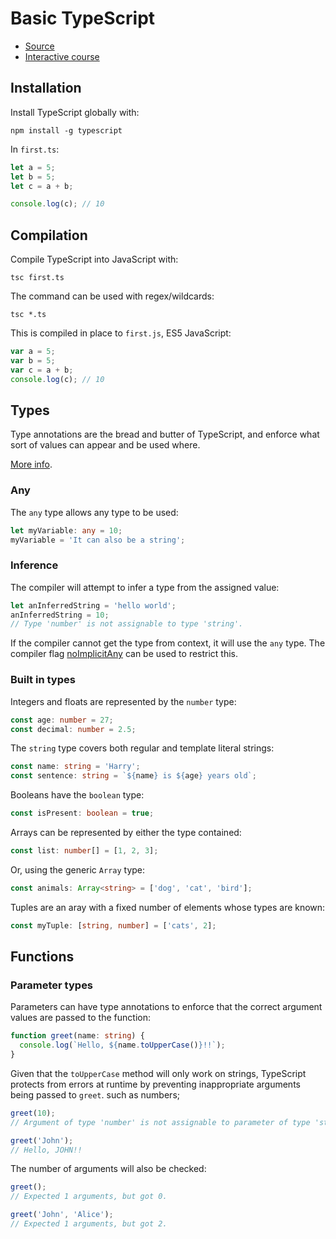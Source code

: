# Basic TypeScript

- [Source](https://www.freecodecamp.org/news/learn-typescript-in-5-minutes-13eda868daeb/)
- [Interactive course](https://scrimba.com/learn/intrototypescript)

## Installation

Install TypeScript globally with: 

```shell
npm install -g typescript
```

In `first.ts`:

```ts
let a = 5;  
let b = 5;  
let c = a + b;

console.log(c); // 10
```

## Compilation

Compile TypeScript into JavaScript with:

```shell
tsc first.ts
```

The command can be used with regex/wildcards:

```shell
tsc *.ts
```

This is compiled in place to `first.js`, ES5 JavaScript:

```js
var a = 5;
var b = 5;
var c = a + b;
console.log(c); // 10
```

## Types

Type annotations are the bread and butter of TypeScript, and enforce what sort of values can appear and be used where.

[More info](https://www.typescriptlang.org/docs/handbook/2/everyday-types.html).

### Any

The `any` type allows any type to be used:

```ts
let myVariable: any = 10;
myVariable = 'It can also be a string';
```
### Inference

The compiler will attempt to infer a type from the assigned value:

```ts
let anInferredString = 'hello world';
anInferredString = 10;
// Type 'number' is not assignable to type 'string'.
```

If the compiler cannot get the type from context, it will use the `any` type. The compiler flag [noImplicitAny](https://www.typescriptlang.org/tsconfig#noImplicitAny) can be used to restrict this.

### Built in types

Integers and floats are represented by the `number` type:

```ts
const age: number = 27;  
const decimal: number = 2.5;
```

The `string` type covers both regular and template literal strings:

```ts
const name: string = 'Harry';
const sentence: string = `${name} is ${age} years old`;
```

Booleans have the `boolean` type:

```ts
const isPresent: boolean = true;
```

Arrays can be represented by either the type contained:

```ts
const list: number[] = [1, 2, 3];
```

Or, using the generic `Array` type:

```ts
const animals: Array<string> = ['dog', 'cat', 'bird'];
```

Tuples are an aray with a fixed number of elements whose types are known:

```ts
const myTuple: [string, number] = ['cats', 2];
```

## Functions

### Parameter types

Parameters can have type annotations to enforce that the correct argument values are passed to the function:

```ts
function greet(name: string) {
  console.log(`Hello, ${name.toUpperCase()}!!`);
}
```

Given that the `toUpperCase` method will only work on strings, TypeScript protects from errors at runtime by preventing inappropriate arguments being passed to `greet`. such as numbers;

```ts
greet(10);
// Argument of type 'number' is not assignable to parameter of type 'string'.

greet('John');
// Hello, JOHN!!
```

The number of arguments will also be checked:

```ts
greet();
// Expected 1 arguments, but got 0.

greet('John', 'Alice');
// Expected 1 arguments, but got 2.
```
